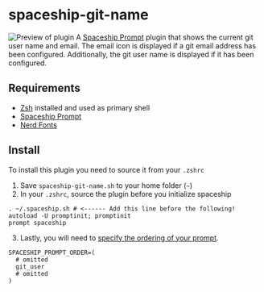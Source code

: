 # spaceship-git-name
![Preview of plugin](https://i.imgur.com/mANrDW3.png)
A [Spaceship Prompt](https://github.com/denysdovhan/spaceship-prompt) plugin that shows the current git user name and email. The email icon is displayed if a git email address has been configured. Additionally, the git user name is displayed if it has been configured.

## Requirements
- [Zsh](https://github.com/zsh-users/zsh) installed and used as primary shell
- [Spaceship Prompt](https://github.com/denysdovhan/spaceship-prompt)
- [Nerd Fonts](https://github.com/ryanoasis/nerd-fonts)

## Install
To install this plugin you need to source it from your `.zshrc`

1. Save `spaceship-git-name.sh` to your home folder (`~`)
2. In your `.zshrc`, source the plugin before you initialize spaceship
```
. ~/.spaceship.sh # <------ Add this line before the following!
autoload -U promptinit; promptinit
prompt spaceship
```
3. Lastly, you will need to [specify the ordering of your prompt](https://github.com/denysdovhan/spaceship-prompt/blob/master/docs/Options.md#order).
```
SPACESHIP_PROMPT_ORDER=(
  # omitted
  git_user
  # omitted
)
```
